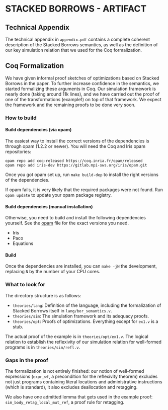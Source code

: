 # STACKED BORROWS - ARTIFACT

## Technical Appendix

The technical appendix in `appendix.pdf` contains a complete coherent
description of the Stacked Borrows semantics, as well as the definition of our
key simulation relation that we used for the Coq formalization.

## Coq Formalization

We have given informal proof sketches of optimizations based on Stacked Borrows
in the paper. To further increase confidence in the semantics, we started
formalizing these arguments in Coq. Our simulation framework is nearly done
(taking around 11k lines), and we have carried out the proof of one of the
transformations (example1) on top of that framework. We expect the framework and
the remaining proofs to be done very soon.

### How to build

#### Build dependencies (via opam)

The easiest way to install the correct versions of the dependencies is through
opam (1.2.2 or newer).  You will need the Coq and Iris opam repositories:

    opam repo add coq-released https://coq.inria.fr/opam/released
    opam repo add iris-dev https://gitlab.mpi-sws.org/iris/opam.git

Once you got opam set up, run `make build-dep` to install the right versions
of the dependencies.

If opam fails, it is very likely that the required packages were not found.
Run `opam update` to update your opam package registry.

#### Build dependencies (manual installation)

Otherwise, you need to build and install the following dependencies yourself.
See the [opam](opam) file for the exact versions you need.
- Iris
- Paco
- Equations

#### Build

Once the dependencies are installed, you can `make -jN` the development,
replacing `N` by the number of your CPU cores.

### What to look for

The directory structure is as follows:
* `theories/lang`: Definition of the language, including the formalization of
  Stacked Borrows itself in `lang/bor_semantics.v`.
* `theories/sim`: The simulation framework and its adequacy proofs.
* `theories/opt`: Proofs of optimizations. Everything except for `ex1.v` is a
  stub.

The actual proof of the example is in `theories/opt/ex1.v`.  The logical
relation to establish the reflexivity of our simulation relation for well-formed
programs is in `theories/sim/refl.v`.

### Gaps in the proof

The formalization is not entirely finished: our notion of well-formed
expressions (`expr_wf`, a precondition for the reflexivity theorem) excludes not just
programs containing literal locations and administrative instructions (which is
standard), it also excludes deallocation and retagging.

We also have one admitted lemma that gets used in the example proof:
`sim_body_retag_local_mut_ref`, a proof rule for retagging.

